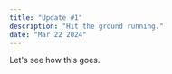 ```yaml
---
title: "Update #1"
description: "Hit the ground running."
date: "Mar 22 2024"
---
```


Let's see how this goes. 